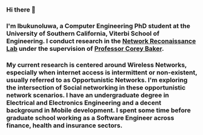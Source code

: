 ### Hi there 👋

### I'm Ibukunoluwa, a Computer Engineering PhD student at the University of Southern California, Viterbi School of Engineering. I conduct research in the [Network Reconaissance Lab](https://netrecon.usc.edu/baker/research/) under the supervision of [Professor Corey Baker](https://netrecon.usc.edu/baker/).

### My current research is centered around Wireless Networks, especially when internet access is intermittent or non-existent, usually referred to as Opportunistic Networks. I'm exploring the intersection of Social networking in these opportunistic network scenarios. I have an undergraduate degree in Electrical and Electronics Engineering and a decent background in Mobile development. I spent some time before graduate school working as a Software Engineer across finance, health and insurance sectors.
